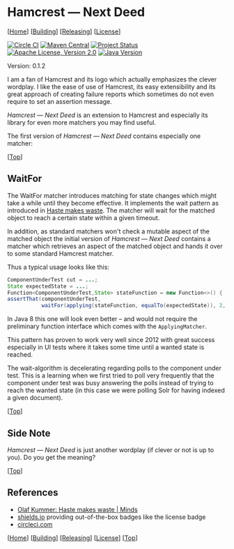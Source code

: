 # <a id="top"></a>Hamcrest &mdash; Next Deed

\[[Home][]]&nbsp;\[[Building][]]&nbsp;\[[Releasing][]]&nbsp;\[[License][]]

[![Circle CI][circleci-badge]][circleci-project]
[![Maven Central][mavencentral-badge]][mavencentral]
[![Project Status][stillmaintained-badge]][stillmaintained-url]
[![Apache License, Version 2.0][license-badge]][license]
[![Java Version][java-badge]][java]

Version: 0.1.2

I am a fan of Hamcrest and its logo which actually emphasizes the clever wordplay. I like the ease
of use of Hamcrest, its easy extensibility and its great approach of creating failure reports
which sometimes do not even require to set an assertion message.

*Hamcrest &mdash; Next Deed* is an extension to Hamcrest and especially its library for even
more matchers you may find useful.

The first version of *Hamcrest &mdash; Next Deed* contains especially one matcher:

\[[Top][]]

## WaitFor
 
The WaitFor matcher introduces matching for state changes which might take a while until they
become effective. It implements the wait pattern as introduced in [Haste makes waste][haste-minds].
The matcher will wait for the matched object to reach a certain state within a given timeout.

In addition, as standard matchers won't check a mutable aspect of the matched object the initial version of
*Hamcrest &mdash; Next Deed* contains a matcher which retrieves an aspect of the matched object and
hands it over to some standard Hamcrest matcher.

Thus a typical usage looks like this:

```java
ComponentUnderTest cut = ...;
State expectedState = ...;
Function<ComponentUnderTest,State> stateFunction = new Function<>() { ... };
assertThat(componentUnderTest,
           waitFor(applying(stateFunction, equalTo(expectedState)), 2, SECONDS));
```

In Java 8 this one will look even better &ndash; and would not require the preliminary function
interface which comes with the `ApplyingMatcher`.

This pattern has proven to work very well since 2012 with great success especially in UI tests where
it takes some time until a wanted state is reached.

The wait-algorithm is decelerating regarding polls to the component under test. This is a learning
when we first tried to poll very frequently that the component under test was busy answering the
polls instead of trying to reach the wanted state (in this case we were polling Solr for having
indexed a given document).

\[[Top][]]

## Side Note

*Hamcrest &mdash; Next Deed* is just another wordplay (if clever or not is up to you). Do you get
the meaning?

\[[Top][]]

## References

* [Olaf Kummer: Haste makes waste | Minds][haste-minds]
* [shields.io][]
    providing out-of-the-box badges like the license badge
* [circleci.com][]

\[[Home][]]&nbsp;\[[Building][]]&nbsp;\[[Releasing][]]&nbsp;\[[License][]]&nbsp;\[[Top][]]

<!-- Links -->

[Hamcrest]: <http://hamcrest.org/> "Hamcrest - Matchers that can be combined to create flexible expressions of intent"
[haste-minds]: <http://minds.coremedia.com/2012/11/29/haste-makes-waste/> "Haste makes waste | Minds"
[Trevels-2011]: <http://jedicoder.blogspot.de/2011/11/automated-gradle-project-deployment-to.html> "Yennick Trevels: Automated Gradle project deployment to Sonatype OSS Repository"
[shields.io]: <http://shields.io/> "Shields.io: Quality metadata badges for open source projects"
[circleci.com]: <https://circleci.com/> "Continuous Integration and Deployment - CircleCI"

[Home]: <./README.md> "Home"
[Building]: <./BUILDING.md> "Building Hamcrest Next Deed"
[Releasing]: <./RELEASING.md> "Building Hamcrest Next Deed"
[License]: <./LICENSE.md> "License of Hamcrest Next Deed"
[Top]: <#top>

<!-- Badges -->

[license]: <./LICENSE.md> "Apache License, Version 2.0"
[license-badge]: <https://img.shields.io/badge/license-Apache%20License%2C%20Version%202.0-lightgrey.svg> "Apache License, Version 2.0"
[circleci-project]: <https://circleci.com/gh/mmichaelis/hamcrest-nextdeed>
[circleci-badge]: <https://circleci.com/gh/mmichaelis/hamcrest-nextdeed.svg?style=svg>
[java]: <https://www.oracle.com/technetwork/java/javase/downloads/index.html>
[java-badge]: <https://img.shields.io/badge/java-7-blue.svg>
[mavencentral]: <https://search.maven.org/#search|gav|1|g%3A%22com.github.mmichaelis%22%20AND%20a%3A%22hamcrest-nextdeed%22>
[mavencentral-badge]: <https://maven-badges.herokuapp.com/maven-central/com.github.mmichaelis/hamcrest-nextdeed/badge.svg>
[stillmaintained-url]: <https://stillmaintained.com/mmichaelis/hamcrest-nextdeed>
[stillmaintained-badge]: <https://stillmaintained.com/mmichaelis/hamcrest-nextdeed.png>
